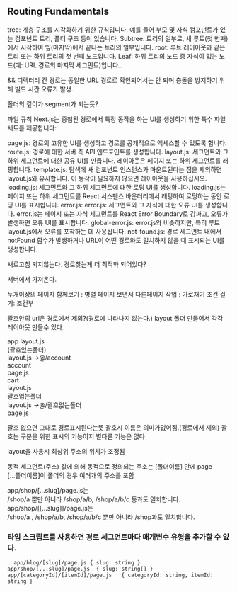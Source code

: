 ## Routing Fundamentals

tree: 계층 구조를 시각화하기 위한 규칙입니다. 예를 들어 부모 및 자식 컴포넌트가 있는 컴포넌트 트리, 폴더 구조 등이 있습니다.
Subtree: 트리의 일부로, 새 루트(첫 번째)에서 시작하여 잎(마지막)에서 끝나는 트리의 일부입니다.
root: 루트 레이아웃과 같은 트리 또는 하위 트리의 첫 번째 노드입니다.
Leaf: 하위 트리의 노드 중 자식이 없는 노드(예: URL 경로의 마지막 세그먼트)입니다..

&& 디렉터리 간 경로는 동일한 URL 경로로 확인되어서는 안 되며 충돌을 방지하기 위해 빌드 시간 오류가 발생.

폴더의 깊이가 segment가 되는듯?

파일 규칙
Next.js는 중첩된 경로에서 특정 동작을 하는 UI를 생성하기 위한 특수 파일 세트를 제공합니다:

page.js: 경로의 고유한 UI를 생성하고 경로를 공개적으로 액세스할 수 있도록 합니다.
route.js: 경로에 대한 서버 측 API 엔드포인트를 생성합니다.
layout.js: 세그먼트와 그 하위 세그먼트에 대한 공유 UI를 만듭니다. 레이아웃은 페이지 또는 하위 세그먼트를 래핑합니다.
template.js: 탐색에 새 컴포넌트 인스턴스가 마운트된다는 점을 제외하면 layout.js와 유사합니다. 이 동작이 필요하지 않으면 레이아웃을 사용하십시오.
loading.js: 세그먼트와 그 하위 세그먼트에 대한 로딩 UI를 생성합니다. loading.js는 페이지 또는 하위 세그먼트를 React 서스펜스 바운더리에서 래핑하여 로딩하는 동안 로딩 UI를 표시합니다.
error.js: error.js: 세그먼트와 그 자식에 대한 오류 UI를 생성합니다. error.js는 페이지 또는 자식 세그먼트를 React Error Boundary로 감싸고, 오류가 발생하면 오류 UI를 표시합니다.
global-error.js: error.js와 비슷하지만, 특히 루트 layout.js에서 오류를 포착하는 데 사용됩니다.
not-found.js: 경로 세그먼트 내에서 notFound 함수가 발생하거나 URL이 어떤 경로와도 일치하지 않을 때 표시되는 UI를 생성합니다.

새로고침 되지않는다. 경로찾는게 더 최적화 되어있다?

서버에서 가져온다.

두개이상의 페이지 함께보기 : 병렬
페이지 보면서 다른페이지 작업 : 가로채기
조건 걸기: 조건부

괄호안의 url은 경로에서 제외?(경로에 나타나지 않는다.)
layout 폴더 만들어서 각각 레이아웃 만들수 있다.

app
  layout.js   
  (괄호있는폴더)  
      layout.js   ->@/account  
      account  
          page.js  
      cart  
  layout.js     
 괄호업는폴더  
 layout.js   ->@/괄호없는폴더  
  page.js  
  
  괄호 없으면 그대로 경로표시된다는뜻
  괄호시 이름은 의미가없어짐.(경로에서 제외)
  괄호는 구분을 위한 표시의 기능이지 별다른 기능은 없다  
  
  layout을 사용시 최상위 주소의 위치가 조정됨
  
  동적 세그먼트(주소)
  값에 의해 동적으로 정의되는 주소는 [폴더이름] 안에 page  
  [...폴더이름]이 폴더의 경우 여러개의 주소를 포함  
  
  app/shop/[...slug]/page.js는  
  /shop/a 뿐만 아니라 /shop/a/b, /shop/a/b/c 등과도 일치합니다.  
  app/shop/[[...slug]]/page.js는  
  /shop/a , /shop/a/b, /shop/a/b/c  뿐만 아니라 /shop과도 일치합니다.  
  
  ### 타입 스크립트를 사용하면 경로 세그먼트마다 매개변수 유형을 추가할 수 있다.
  ```
    app/blog/[slug]/page.js	{ slug: string }  
app/shop/[...slug]/page.js	{ slug: string[] }  
app/[categoryId]/[itemId]/page.js	{ categoryId: string, itemId: string }  

  ```
  
